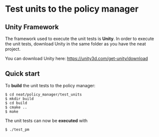 # Test units to the policy manager

## Unity Framework

The framework used to execute the unit tests is **Unity**. In order to execute the unit tests, download Unity in the same folder as you have the neat project.

You can download Unity here:  https://unity3d.com/get-unity/download


## Quick start

To **build** the unit tests to the policy manager:

```
$ cd neat/policy_manager/test_units
$ mkdir build
$ cd build
$ cmake ..
$ make
```

The unit tests can now be **executed** with

```
$ ./test_pm
```
